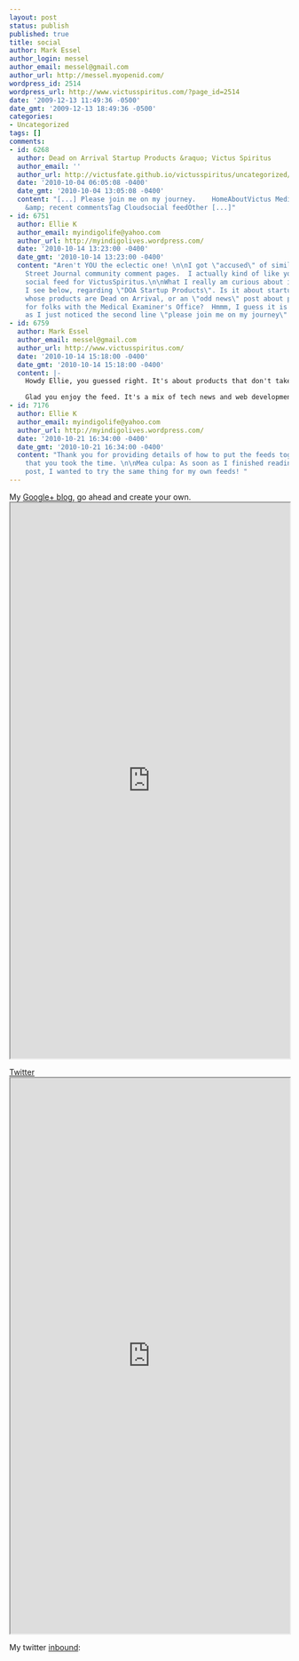 ```yaml
---
layout: post
status: publish
published: true
title: social
author: Mark Essel
author_login: messel
author_email: messel@gmail.com
author_url: http://messel.myopenid.com/
wordpress_id: 2514
wordpress_url: http://www.victusspiritus.com/?page_id=2514
date: '2009-12-13 11:49:36 -0500'
date_gmt: '2009-12-13 18:49:36 -0500'
categories:
- Uncategorized
tags: []
comments:
- id: 6268
  author: Dead on Arrival Startup Products &raquo; Victus Spiritus
  author_email: ''
  author_url: http://victusfate.github.io/victusspiritus/uncategorized/2010/10/04/dead-on-arrival-startup-products/
  date: '2010-10-04 06:05:08 -0400'
  date_gmt: '2010-10-04 13:05:08 -0400'
  content: "[...] Please join me on my journey.    HomeAboutVictus Mediainfluencers
    &amp; recent commentsTag Cloudsocial feedOther [...]"
- id: 6751
  author: Ellie K
  author_email: myindigolife@yahoo.com
  author_url: http://myindigolives.wordpress.com/
  date: '2010-10-14 13:23:00 -0400'
  date_gmt: '2010-10-14 13:23:00 -0400'
  content: "Aren't YOU the eclectic one! \n\nI got \"accused\" of similar on the Wall
    Street Journal community comment pages.  I actually kind of like your paper.li
    social feed for VictusSpiritus.\n\nWhat I really am curious about is the entry
    I see below, regarding \"DOA Startup Products\". Is it about startup companies
    whose products are Dead on Arrival, or an \"odd news\" post about products used
    for folks with the Medical Examiner's Office?  Hmmm, I guess it is the former,
    as I just noticed the second line \"please join me on my journey\"....?"
- id: 6759
  author: Mark Essel
  author_email: messel@gmail.com
  author_url: http://www.victusspiritus.com/
  date: '2010-10-14 15:18:00 -0400'
  date_gmt: '2010-10-14 15:18:00 -0400'
  content: |-
    Howdy Ellie, you guessed right. It's about products that don't take off.

    Glad you enjoy the feed. It's a mix of tech news and web development. You can see them via twitter or identi.ca at twitter.com/victusfate_feed or identi.ca/victusfatefeed. There's also a list under my main account twitter.com/victusfate/victusfate-feed for an input pipe to Flipboard (iPad app).
- id: 7176
  author: Ellie K
  author_email: myindigolife@yahoo.com
  author_url: http://myindigolives.wordpress.com/
  date: '2010-10-21 16:34:00 -0400'
  date_gmt: '2010-10-21 16:34:00 -0400'
  content: "Thank you for providing details of how to put the feeds together. I appreciate
    that you took the time. \n\nMea culpa: As soon as I finished reading your original
    post, I wanted to try the same thing for my own feeds! "
---
```

<p>
My <a href="http://plussersblog.appspot.com/blog/?id=103688075806912719646">Google+ blog</a>, go ahead and create your own.<br />
<iframe src="http://plussersblog.appspot.com/blog/?id=103688075806912719646" width="100%" height="1000"></iframe></p>
<p><a href="https://twitter.com/victusfate">Twitter</a><br />
<iframe src="http://victusfate.github.com/TwitterRealTimeSearchWidget/?u=victusfate" width="100%" height="1000"></iframe></p>
<p>My twitter <a href="http://twitter.com/list/VictusFate/inbound">inbound</a>:<br />
<script src="http://widgets.twimg.com/j/2/widget.js"></script><br />
<script><br />
new TWTR.Widget({<br />
  version: 2,<br />
  type: 'list',<br />
  rpp: 30,<br />
  interval: 6000,<br />
  title: 'http://twitter.com/list/VictusFate/inbound',<br />
  subject: 'see the world through my eyes',<br />
  width: 550,<br />
  height: 300,<br />
  theme: {<br />
    shell: {<br />
      background: '#d2d2d6',<br />
      color: '#000000'<br />
    },<br />
    tweets: {<br />
      background: '#ffffff',<br />
      color: '#000000',<br />
      links: '#4940c2'<br />
    }<br />
  },<br />
  features: {<br />
    scrollbar: true,<br />
    loop: false,<br />
    live: true,<br />
    hashtags: true,<br />
    timestamp: true,<br />
    avatars: true,<br />
    behavior: 'all'<br />
  }<br />
}).render().setList('VictusFate', 'inbound').start();<br />
</script><br />
<br/><br />
<br/></p>
